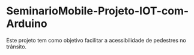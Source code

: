 # SeminarioMobile-Projeto-IOT-com-Arduino
Este projeto tem como objetivo facilitar a acessibilidade de pedestres no trânsito.
